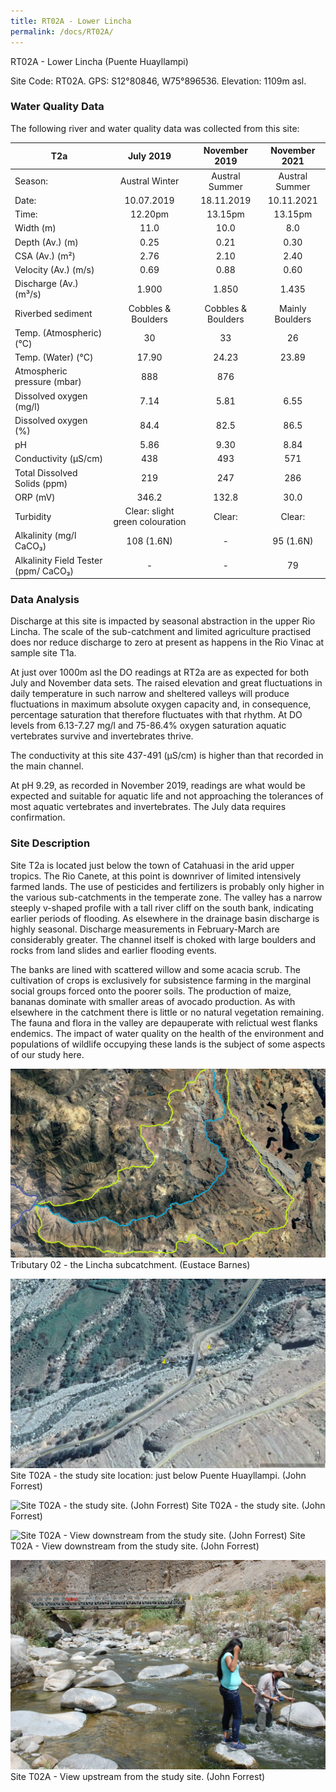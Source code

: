 ```yaml
---
title: RT02A - Lower Lincha
permalink: /docs/RT02A/
---
```

RT02A - Lower Lincha (Puente Huayllampi)

Site Code: RT02A.  GPS: S12°80846, W75°896536. Elevation:
1109m asl.

### Water Quality Data

The following river and water quality data was collected from this site:

|     T2a                                     |                 July 2019               |        November 2019      |      November 2021     |
|---------------------------------------------|:---------------------------------------:|:-------------------------:|:----------------------:|
|     Season:                                 |              Austral Winter             |       Austral Summer      |      Austral Summer    |
|     Date:                                   |                10.07.2019               |         18.11.2019        |        10.11.2021      |
|     Time:                                   |                  12.20pm                |           13.15pm         |         13.15pm        |
|     Width (m)                               |                   11.0                  |            10.0           |           8.0          |
|     Depth (Av.) (m)                         |                   0.25                  |            0.21           |           0.30         |
|     CSA (Av.) (m²)                          |                   2.76                  |            2.10           |           2.40         |
|     Velocity (Av.) (m/s)                    |                   0.69                  |            0.88           |           0.60         |
|     Discharge (Av.) (m³/s)                  |                   1.900                 |            1.850          |          1.435         |
|     Riverbed sediment                       |            Cobbles & Boulders           |     Cobbles & Boulders    |     Mainly Boulders    |
|     Temp. (Atmospheric) (°C)                |                    30                   |             33            |            26          |
|     Temp. (Water) (°C)                      |                   17.90                 |            24.23          |          23.89         |
|     Atmospheric pressure (mbar)             |                    888                  |             876           |                        |
|     Dissolved oxygen (mg/l)                 |                   7.14                  |            5.81           |           6.55         |
|     Dissolved oxygen (%)                    |                   84.4                  |            82.5           |           86.5         |
|     pH                                      |                   5.86                  |            9.30           |           8.84         |
|     Conductivity (µS/cm)                    |                    438                  |             493           |           571          |
|     Total Dissolved Solids (ppm)            |                    219                  |             247           |           286          |
|     ORP (mV)                                |                   346.2                 |            132.8          |           30.0         |
|     Turbidity                               |     Clear: slight green colouration     |           Clear:          |          Clear:        |
|     Alkalinity (mg/l CaCO₃)                 |                108 (1.6N)               |              -            |        95 (1.6N)       |
|     Alkalinity Field Tester (ppm/ CaCO₃)    |                     -                   |              -            |            79          |


### Data Analysis
Discharge at this site is impacted by seasonal abstraction in the upper Rio Lincha. The scale of the sub-catchment and limited agriculture practised does nor reduce discharge to zero at present as happens in the Rio Vinac at sample site T1a. 

At just over 1000m asl the DO readings at RT2a are as expected for both July and November data sets. The raised elevation and great fluctuations in daily temperature in such narrow and sheltered valleys will produce fluctuations in maximum absolute oxygen capacity and, in consequence, percentage saturation that therefore fluctuates with that rhythm. At DO levels from 6.13-7.27 mg/l and 75-86.4% oxygen saturation aquatic vertebrates survive and invertebrates thrive. 

The conductivity at this site 437-491 (µS/cm) is higher than that recorded in the main channel. 

At pH 9.29, as recorded in November 2019, readings are what would be expected and suitable for aquatic life and not approaching the tolerances of most aquatic vertebrates and invertebrates. The July data requires confirmation. 


### Site Description
Site T2a is located just below the town of Catahuasi in the arid upper tropics. The Rio Canete, at this point is downriver of limited intensively farmed lands. The use of pesticides and fertilizers is probably only higher in the various sub-catchments in the temperate zone. The valley has a narrow steeply v-shaped profile with a tall river cliff on the south bank, indicating earlier periods of flooding. As elsewhere in the drainage basin discharge is highly seasonal. Discharge measurements in February-March are considerably greater. The channel itself is choked with large boulders and rocks from land slides and earlier flooding events. 

The banks are lined with scattered willow and some acacia scrub. The cultivation of crops is exclusively for subsistence farming in the marginal social groups forced onto the poorer soils. The production of maize, bananas dominate with smaller areas of avocado production. As with elsewhere in the catchment there is little or no natural vegetation remaining. The fauna and flora in the valley are depauperate with relictual west flanks endemics. The impact of water quality on the health of the environment and populations of wildlife occupying these lands is the subject of some aspects of our study here. 


![Tributary T02 - the Lincha subcatchment. (Eustace Barnes)](/assets/SiteDescriptions/T2/T2Linchasubcatchment.jpg)
Tributary 02 - the Lincha subcatchment. (Eustace Barnes)


![Site T02A - the study site location. (John Forrest)](/assets/SiteDescriptions/T2/RT02ALowerLinchavalley.jpg)
Site T02A - the study site location: just below Puente Huayllampi. (John Forrest)


![Site T02A - the study site. (John Forrest)](/assets/SiteDescriptions/T2/T2AStudysite.JPG)
Site T02A - the study site. (John Forrest)


![Site T02A - View downstream from the study site. (John Forrest)](/assets/SiteDescriptions/T2/T2AViewdownstream.JPG)
Site T02A - View downstream from the study site. (John Forrest)


![Site T02A - View upstream from the study site. (John Forrest)](/assets/SiteDescriptions/T2/T2AViewupstream.JPG)
Site T02A - View upstream from the study site. (John Forrest)
